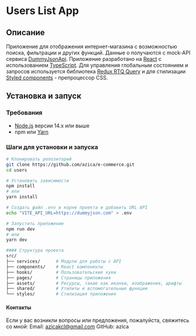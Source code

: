 # Users List App

## Описание

Приложение для отображения интернет-магазина с возможностью поиска, фильтрации и
других функций. Данные о получаются с mock-API сервиса
[DummyJsonApi](https://dummyjson.com). Приложение разработано на
[React](https://reactjs.org) с использованием
[TypeScript](https://www.typescriptlang.org). Для управления глобальным
состоянием и запросов используется библиотека
[Redux RTQ Query](https://redux.js.org/) и для стилизации
[Styled components](https://styled-components.com/) - препроцессор CSS.

## Установка и запуск

### Требования

- [Node.js](https://nodejs.org) версии 14.x или выше
- npm или [Yarn](https://yarnpkg.com)

### Шаги для установки и запуска

```bash
# Клонировать репозиторий
git clone https://github.com/azica/e-commerce.git
cd users

# Установить зависимости
npm install
# или
yarn install

# Создать файл .env в корне проекта и добавить URL API
echo "VITE_API_URL=https://dummyjson.com" > .env

# Запустить приложение
npm run dev
# или
yarn dev

#### Структура проекта
src/
├── services/      # Модули для работы с API
├── components/    # React компоненты
├── hooks/         # Пользовательские хуки
├── pages/         # Страницы приложения
├── assets/        # Ресурсы, такие как иконки, изображения, шрифты
├── shared/        # Утилиты и вспомогательные функции
└── styles/        # Стилизация приложения
```

#### Контакты

Если у вас возникли вопросы или предложения, пожалуйста, свяжитесь со мной:
Email: azicakcl@gmail.com GitHub: azica
